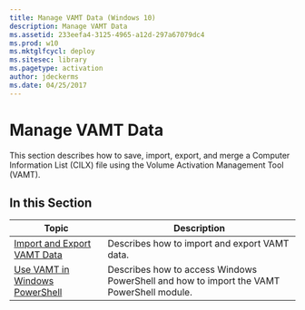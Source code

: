 ```yaml
---
title: Manage VAMT Data (Windows 10)
description: Manage VAMT Data
ms.assetid: 233eefa4-3125-4965-a12d-297a67079dc4
ms.prod: w10
ms.mktglfcycl: deploy
ms.sitesec: library
ms.pagetype: activation
author: jdeckerms
ms.date: 04/25/2017
---
```


# Manage VAMT Data

This section describes how to save, import, export, and merge a Computer Information List (CILX) file using the Volume Activation Management Tool (VAMT).

## In this Section
|Topic |Description |
|------|------------|
|[Import and Export VAMT Data](import-export-vamt-data.md) |Describes how to import and export VAMT data. |
|[Use VAMT in Windows PowerShell](use-vamt-in-windows-powershell.md) |Describes how to access Windows PowerShell and how to import the VAMT PowerShell module. |
